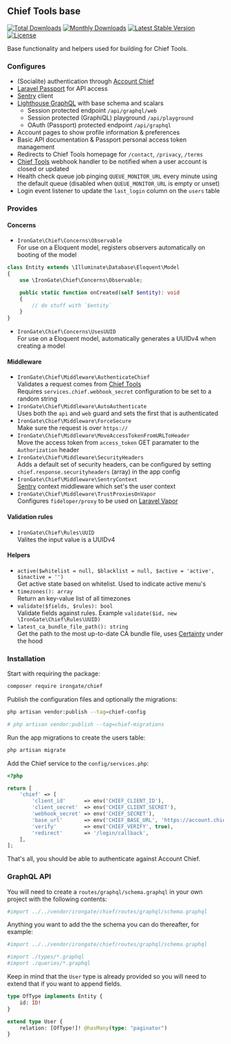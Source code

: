 ## Chief Tools base

[![Total Downloads](https://poser.pugx.org/irongate/chief/downloads)](https://packagist.org/packages/irongate/chief)
[![Monthly Downloads](https://poser.pugx.org/irongate/chief/d/monthly)](https://packagist.org/packages/irongate/chief)
[![Latest Stable Version](https://poser.pugx.org/irongate/chief/v/stable)](https://packagist.org/packages/irongate/chief)
[![License](https://poser.pugx.org/irongate/chief/license)](https://packagist.org/packages/irongate/chief)

Base functionality and helpers used for building for Chief Tools.

### Configures

- (Socialite) authentication through [Account Chief](https://account.chief.app/)
- [Laravel Passport](https://laravel.com/docs/6.x/passport) for API access
- [Sentry](https://docs.sentry.io/platforms/php/laravel/) client 
- [Lighthouse GraphQL](https://lighthouse-php.com/) with base schema and scalars
    - Session protected endpoint `/api/graphql/web`
    - Session protected (GraphiQL) playground `/api/playground`
    - OAuth (Passport) protected endpoint `/api/graphql`
- Account pages to show profile information & preferences
- Basic API documentation & Passport personal access token management
- Redirects to Chief Tools homepage for `/contact`, `/privacy`, `/terms`
- [Chief Tools](https://chief.app/) webhook handler to be notified when a user account is closed or updated
- Health check queue job pinging `QUEUE_MONITOR_URL` every minute using the default queue (disabled when `QUEUE_MONITOR_URL` is empty or unset)
- Login event listener to update the `last_login` column on the `users` table 

### Provides

#### Concerns

- `IronGate\Chief\Concerns\Observable`
<br>For use on a Eloquent model, registers observers automatically on booting of the model

```php
class Entity extends \Illuminate\Database\Eloquent\Model
{
    use \IronGate\Chief\Concerns\Observable;

    public static function onCreated(self $entity): void
    {
        // do stuff with `$entity`
    }
}
```

- `IronGate\Chief\Concerns\UsesUUID`
<br>For use on a Eloquent model, automatically generates a UUIDv4 when creating a model

#### Middleware

- `IronGate\Chief\Middleware\AuthenticateChief`
<br>Validates a request comes from [Chief Tools](https://chief.app/)
<br>Requires `services.chief.webhook_secret` configuration to be set to a random string
- `IronGate\Chief\Middleware\AutoAuthenticate`
<br>Uses both the `api` and `web` guard and sets the first that is authenticated
- `IronGate\Chief\Middleware\ForceSecure`
<br>Make sure the request is over `https://`
- `IronGate\Chief\Middleware\MoveAccessTokenFromURLToHeader`
<br>Move the access token from `access_token` GET paramater to the `Authorization` header
- `IronGate\Chief\Middleware\SecurityHeaders`
<br>Adds a default set of security headers, can be configured by setting `chief.response.securityheaders` (array) in the app config
- `IronGate\Chief\Middleware\SentryContext`
<br>[Sentry](https://docs.sentry.io/platforms/php/) context middleware which set's the user context
- `IronGate\Chief\Middleware\TrustProxiesOnVapor`
<br>Configures `fideloper/proxy` to be used on [Laravel Vapor](https://vapor.laravel.com/)

#### Validation rules

- `IronGate\Chief\Rules\UUID`
<br>Valites the input value is a UUIDv4

#### Helpers

- `active($whitelist = null, $blacklist = null, $active = 'active', $inactive = '')`
<br>Get active state based on whitelist. Used to indicate active menu's
- `timezones(): array`
<br>Return an key-value list of all timezones
- `validate($fields, $rules): bool`
<br>Validate fields against rules. Example `validate($id, new \IronGate\Chief\Rules\UUID)`
- `latest_ca_bundle_file_path(): string`
<br>Get the path to the most up-to-date CA bundle file, uses [Certainty](https://github.com/paragonie/certainty) under the hood

### Installation

Start with requiring the package:

```bash
composer require irongate/chief
```

Publish the configuration files and optionally the migrations:

```bash
php artisan vendor:publish --tag=chief-config

# php artisan vendor:publish --tag=chief-migrations
```

Run the app migrations to create the users table:

```bash
php artisan migrate
```

Add the Chief service to the `config/services.php`:

```php
<?php

return [
    'chief' => [
        'client_id'      => env('CHIEF_CLIENT_ID'),
        'client_secret'  => env('CHIEF_CLIENT_SECRET'),
        'webhook_secret' => env('CHIEF_SECRET'),
        'base_url'       => env('CHIEF_BASE_URL', 'https://account.chief.app'),
        'verify'         => env('CHIEF_VERIFY', true),
        'redirect'       => '/login/callback',
    ],
];
```

That's all, you should be able to authenticate against Account Chief.

### GraphQL API

You will need to create a `routes/graphql/schema.graphql` in your own project with the following contents:

```graphql
#import ../../vendor/irongate/chief/routes/graphql/schema.graphql
```

Anything you want to add the the schema you can do thereafter, for example:

```graphql
#import ../../vendor/irongate/chief/routes/graphql/schema.graphql

#import ./types/*.graphql
#import ./queries/*.graphql
```

Keep in mind that the `User` type is already provided so you will need to extend that if you want to append fields.

```graphql
type OfType implements Entity {
    id: ID!
}

extend type User {
    relation: [OfType!]! @hasMany(type: "paginator")
}
```
